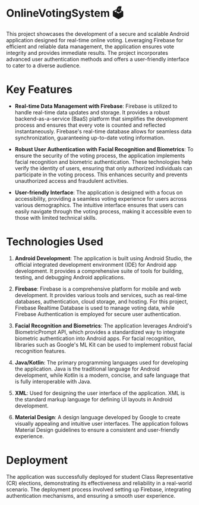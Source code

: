 # OnlineVotingSystem 🗳️

This project showcases the development of a secure and scalable Android application designed for real-time online voting. Leveraging Firebase for efficient and reliable data management, the application ensures vote integrity and provides immediate results. The project incorporates advanced user authentication methods and offers a user-friendly interface to cater to a diverse audience.

# Key Features
- **Real-time Data Management with Firebase**: Firebase is utilized to handle real-time data updates and storage. It provides a robust backend-as-a-service (BaaS) platform that simplifies the development process and ensures that every vote is counted and reflected instantaneously. Firebase's real-time database allows for seamless data synchronization, guaranteeing up-to-date voting information.

- **Robust User Authentication with Facial Recognition and Biometrics**: To ensure the security of the voting process, the application implements facial recognition and biometric authentication. These technologies help verify the identity of users, ensuring that only authorized individuals can participate in the voting process. This enhances security and prevents unauthorized access and fraudulent activities.

- **User-friendly Interface**: The application is designed with a focus on accessibility, providing a seamless voting experience for users across various demographics. The intuitive interface ensures that users can easily navigate through the voting process, making it accessible even to those with limited technical skills.

# Technologies Used
1. **Android Development**: The application is built using Android Studio, the official integrated development environment (IDE) for Android app development. It provides a comprehensive suite of tools for building, testing, and debugging Android applications.

2. **Firebase**: Firebase is a comprehensive platform for mobile and web development. It provides various tools and services, such as real-time databases, authentication, cloud storage, and hosting. For this project, Firebase Realtime Database is used to manage voting data, while Firebase Authentication is employed for secure user authentication.

3. **Facial Recognition and Biometrics**: The application leverages Android's BiometricPrompt API, which provides a standardized way to integrate biometric authentication into Android apps. For facial recognition, libraries such as Google's ML Kit can be used to implement robust facial recognition features.

4. **Java/Kotlin**: The primary programming languages used for developing the application. Java is the traditional language for Android development, while Kotlin is a modern, concise, and safe language that is fully interoperable with Java.

5. **XML**: Used for designing the user interface of the application. XML is the standard markup language for defining UI layouts in Android development.

6. **Material Design**: A design language developed by Google to create visually appealing and intuitive user interfaces. The application follows Material Design guidelines to ensure a consistent and user-friendly experience.

# Deployment
The application was successfully deployed for student Class Representative (CR) elections, demonstrating its effectiveness and reliability in a real-world scenario. The deployment process involved setting up Firebase, integrating authentication mechanisms, and ensuring a smooth user experience.
